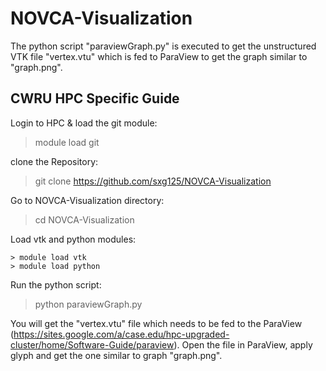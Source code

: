 # NOVCA-Visualization

The python script "paraviewGraph.py" is executed to get the unstructured VTK file "vertex.vtu" which is fed to ParaView to get the graph similar to "graph.png".

## CWRU HPC Specific Guide
Login to HPC & load the git module:
> module load git

clone the Repository:
> git clone https://github.com/sxg125/NOVCA-Visualization

Go to NOVCA-Visualization directory:
> cd NOVCA-Visualization

Load vtk and python modules:
```
> module load vtk
> module load python
```
Run the python script:
> python paraviewGraph.py

You will get the "vertex.vtu" file which needs to be fed to the ParaView (https://sites.google.com/a/case.edu/hpc-upgraded-cluster/home/Software-Guide/paraview). Open the file in ParaView, apply glyph and get the one similar to graph "graph.png".
